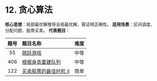 # 12. **贪心算法**



**核心思想**：局部最优解推导全局最优解，需证明正确性。
**适用场景**：区间调度、分配问题、股票买卖。
**代表题目**：

| 题号 | 题目名称                                                     | 难度 |
| :--: | :----------------------------------------------------------- | :--- |
|  55  | [跳跃游戏](https://leetcode.cn/problems/jump-game/)          | 中等 |
| 406  | [根据身高重建队列](https://leetcode.cn/problems/queue-reconstruction-by-height/) | 中等 |
| 122  | [买卖股票的最佳时机 II](https://leetcode.cn/problems/best-time-to-buy-and-sell-stock-ii/) | 简单 |